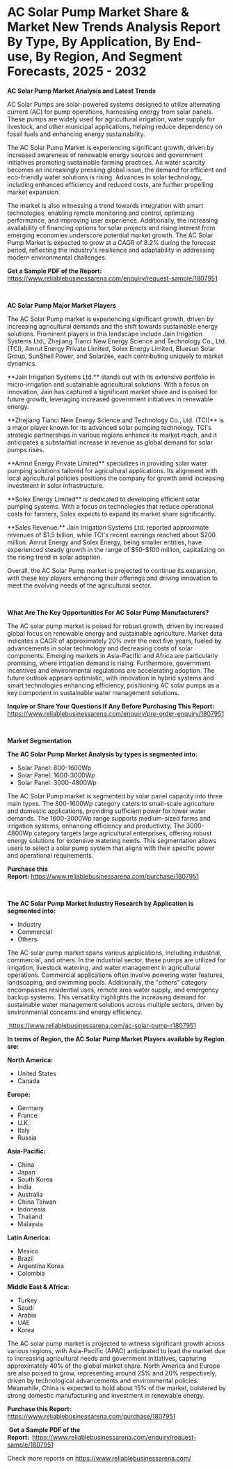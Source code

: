 <p><h1>AC Solar Pump Market Share & Market New Trends Analysis Report By Type, By Application, By End-use, By Region, And Segment Forecasts, 2025 - 2032</h1></p><p><strong>AC Solar Pump Market Analysis and Latest Trends</strong></p>
<p><p>AC Solar Pumps are solar-powered systems designed to utilize alternating current (AC) for pump operations, harnessing energy from solar panels. These pumps are widely used for agricultural irrigation, water supply for livestock, and other municipal applications, helping reduce dependency on fossil fuels and enhancing energy sustainability.</p><p>The AC Solar Pump Market is experiencing significant growth, driven by increased awareness of renewable energy sources and government initiatives promoting sustainable farming practices. As water scarcity becomes an increasingly pressing global issue, the demand for efficient and eco-friendly water solutions is rising. Advances in solar technology, including enhanced efficiency and reduced costs, are further propelling market expansion.</p><p>The market is also witnessing a trend towards integration with smart technologies, enabling remote monitoring and control, optimizing performance, and improving user experience. Additionally, the increasing availability of financing options for solar projects and rising interest from emerging economies underscore potential market growth. The AC Solar Pump Market is expected to grow at a CAGR of 8.2% during the forecast period, reflecting the industry's resilience and adaptability in addressing modern environmental challenges.</p></p>
<p><strong>Get a Sample PDF of the Report:&nbsp;</strong> <a href="https://www.reliablebusinessarena.com/enquiry/request-sample/1807951?utm_campaign=2524&utm_medium=2&utm_source=Github&utm_content=ia&utm_term=10042025&utm_id=ac-solar-pump">https://www.reliablebusinessarena.com/enquiry/request-sample/1807951</a></p>
<p>&nbsp;</p>
<p><strong>AC Solar Pump Major Market Players</strong></p>
<p><p>The AC Solar Pump market is experiencing significant growth, driven by increasing agricultural demands and the shift towards sustainable energy solutions. Prominent players in this landscape include Jain Irrigation Systems Ltd., Zhejiang Tianci New Energy Science and Technology Co., Ltd. (TCI), Amrut Energy Private Limited, Solex Energy Limited, Bluesun Solar Group, SunShell Power, and Solarzee, each contributing uniquely to market dynamics.</p><p>**Jain Irrigation Systems Ltd.** stands out with its extensive portfolio in micro-irrigation and sustainable agricultural solutions. With a focus on innovation, Jain has captured a significant market share and is poised for future growth, leveraging increased government initiatives in renewable energy.</p><p>**Zhejiang Tianci New Energy Science and Technology Co., Ltd. (TCI)** is a major player known for its advanced solar pumping technology. TCI's strategic partnerships in various regions enhance its market reach, and it anticipates a substantial increase in revenue as global demand for solar pumps rises.</p><p>**Amrut Energy Private Limited** specializes in providing solar water pumping solutions tailored for agricultural applications. Its alignment with local agricultural policies positions the company for growth amid increasing investment in solar infrastructure.</p><p>**Solex Energy Limited** is dedicated to developing efficient solar pumping systems. With a focus on technologies that reduce operational costs for farmers, Solex expects to expand its market share significantly.</p><p>**Sales Revenue:** Jain Irrigation Systems Ltd. reported approximate revenues of $1.5 billion, while TCI's recent earnings reached about $200 million. Amrut Energy and Solex Energy, being smaller entities, have experienced steady growth in the range of $50-$100 million, capitalizing on the rising trend in solar adoption.</p><p>Overall, the AC Solar Pump market is projected to continue its expansion, with these key players enhancing their offerings and driving innovation to meet the evolving needs of the agricultural sector.</p></p>
<p>&nbsp;</p>
<p><strong>What Are The Key Opportunities For AC Solar Pump Manufacturers?</strong></p>
<p><p>The AC solar pump market is poised for robust growth, driven by increased global focus on renewable energy and sustainable agriculture. Market data indicates a CAGR of approximately 20% over the next five years, fueled by advancements in solar technology and decreasing costs of solar components. Emerging markets in Asia-Pacific and Africa are particularly promising, where irrigation demand is rising. Furthermore, government incentives and environmental regulations are accelerating adoption. The future outlook appears optimistic, with innovation in hybrid systems and smart technologies enhancing efficiency, positioning AC solar pumps as a key component in sustainable water management solutions.</p></p>
<p><strong>Inquire or Share Your Questions If Any Before Purchasing This Report:</strong> <a href="https://www.reliablebusinessarena.com/enquiry/pre-order-enquiry/1807951?utm_campaign=2524&utm_medium=2&utm_source=Github&utm_content=ia&utm_term=10042025&utm_id=ac-solar-pump">https://www.reliablebusinessarena.com/enquiry/pre-order-enquiry/1807951</a></p>
<p>&nbsp;</p>
<p><strong>Market Segmentation</strong></p>
<p><strong>The AC Solar Pump Market Analysis by types is segmented into:</strong></p>
<p><ul><li>Solar Panel: 800-1600Wp</li><li>Solar Panel: 1600-3000Wp</li><li>Solar Panel: 3000-4800Wp</li></ul></p>
<p><p>The AC Solar Pump market is segmented by solar panel capacity into three main types. The 800-1600Wp category caters to small-scale agriculture and domestic applications, providing sufficient power for lower water demands. The 1600-3000Wp range supports medium-sized farms and irrigation systems, enhancing efficiency and productivity. The 3000-4800Wp category targets large agricultural enterprises, offering robust energy solutions for extensive watering needs. This segmentation allows users to select a solar pump system that aligns with their specific power and operational requirements.</p></p>
<p><strong>Purchase this Report:&nbsp;</strong><a href="https://www.reliablebusinessarena.com/purchase/1807951?utm_campaign=2524&utm_medium=2&utm_source=Github&utm_content=ia&utm_term=10042025&utm_id=ac-solar-pump">https://www.reliablebusinessarena.com/purchase/1807951</a></p>
<p>&nbsp;</p>
<p><strong>The AC Solar Pump Market Industry Research by Application is segmented into:</strong></p>
<p><ul><li>Industry</li><li>Commercial</li><li>Others</li></ul></p>
<p><p>The AC solar pump market spans various applications, including industrial, commercial, and others. In the industrial sector, these pumps are utilized for irrigation, livestock watering, and water management in agricultural operations. Commercial applications often involve powering water features, landscaping, and swimming pools. Additionally, the "others" category encompasses residential uses, remote area water supply, and emergency backup systems. This versatility highlights the increasing demand for sustainable water management solutions across multiple sectors, driven by environmental concerns and energy efficiency.</p></p>
<p><a href="https://www.reliablebusinessarena.com/ac-solar-pump-r1807951?utm_campaign=2524&utm_medium=2&utm_source=Github&utm_content=ia&utm_term=10042025&utm_id=ac-solar-pump">&nbsp;https://www.reliablebusinessarena.com/ac-solar-pump-r1807951</a></p>
<p><strong>In terms of Region, the AC Solar Pump Market Players available by Region are:</strong></p>
<p>
    <p> <strong> North America: </strong>
        <ul>
            <li>United States</li>
            <li>Canada</li>
        </ul>
        </p> 
    <p> <strong> Europe: </strong>
        <ul>
            <li>Germany</li>
            <li>France</li>
            <li>U.K.</li>
            <li>Italy</li>
            <li>Russia</li>
        </ul>
        </p> 
    <p> <strong> Asia-Pacific: </strong>
        <ul>
            <li>China</li>
            <li>Japan</li>
            <li>South Korea</li>
            <li>India</li>
            <li>Australia</li>
            <li>China Taiwan</li>
            <li>Indonesia</li>
            <li>Thailand</li>
            <li>Malaysia</li>
        </ul>
        </p> 
    <p> <strong> Latin America: </strong>
        <ul>
            <li>Mexico</li>
            <li>Brazil</li>
            <li>Argentina Korea</li>
            <li>Colombia</li>
        </ul>
        </p> 
    <p> <strong> Middle East & Africa: </strong>
        <ul>
            <li>Turkey</li>
            <li>Saudi</li>
            <li>Arabia</li>
            <li>UAE</li>
            <li>Korea</li>
        </ul>
    </p>
    </p>
<p><p>The AC solar pump market is projected to witness significant growth across various regions, with Asia-Pacific (APAC) anticipated to lead the market due to increasing agricultural needs and government initiatives, capturing approximately 40% of the global market share. North America and Europe are also poised to grow, representing around 25% and 20% respectively, driven by technological advancements and environmental policies. Meanwhile, China is expected to hold about 15% of the market, bolstered by strong domestic manufacturing and investment in renewable energy.</p></p>
<p><strong>Purchase this Report: </strong><a href="https://www.reliablebusinessarena.com/purchase/1807951?utm_campaign=2524&utm_medium=2&utm_source=Github&utm_content=ia&utm_term=10042025&utm_id=ac-solar-pump">https://www.reliablebusinessarena.com/purchase/1807951</a></p>
<p>&nbsp;<strong>Get a Sample PDF of the Report:&nbsp;&nbsp;</strong><a href="https://www.reliablebusinessarena.com/enquiry/request-sample/1807951?utm_campaign=2524&utm_medium=2&utm_source=Github&utm_content=ia&utm_term=10042025&utm_id=ac-solar-pump">https://www.reliablebusinessarena.com/enquiry/request-sample/1807951</a></p>
<p><strong></strong></p>
<p>Check more reports on <a href="https://www.reliablebusinessarena.com/?utm_campaign=2524&utm_medium=2&utm_source=Github&utm_content=ia&utm_term=10042025&utm_id=ac-solar-pump">https://www.reliablebusinessarena.com/</a></p>